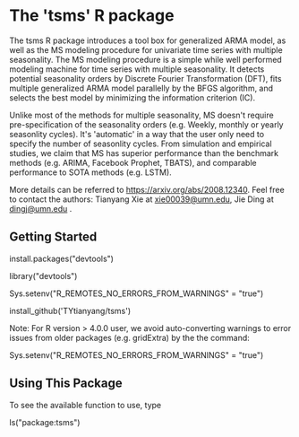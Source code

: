 # The 'tsms' R package
The tsms R package introduces a tool box for generalized ARMA model, as well as the MS modeling procedure for univariate time series with multiple seasonality. The MS modeling procedure is a simple while well performed modeling machine for time series with multiple seasonality. It detects potential seasonality orders by Discrete Fourier Transformation (DFT), fits multiple generalized ARMA model parallelly by the BFGS algorithm, and selects the best model by minimizing the information criterion (IC). 

Unlike most of the methods for multiple seasonality, MS doesn't require pre-specification of the seasonality orders (e.g. Weekly, monthly or yearly seasonlity cycles). It's 'automatic' in a way that the user only need to specify the number of seasonlity cycles. From simulation and empirical studies, we claim that MS has superior performance than the benchmark methods (e.g. ARIMA, Facebook Prophet, TBATS), and comparable performance to SOTA methods (e.g. LSTM). 

More details can be referred to https://arxiv.org/abs/2008.12340. Feel free to contact the authors: Tianyang Xie at xie00039@umn.edu, Jie Ding at dingj@umn.edu .

## Getting Started

install.packages("devtools")

library("devtools")

Sys.setenv("R_REMOTES_NO_ERRORS_FROM_WARNINGS" = "true")

install_github('TYtianyang/tsms')



Note: For R version > 4.0.0 user, we avoid auto-converting warnings to error issues from older packages (e.g. gridExtra) by the the command: 

Sys.setenv("R_REMOTES_NO_ERRORS_FROM_WARNINGS" = "true")

## Using This Package

To see the available function to use, type 

ls("package:tsms")
